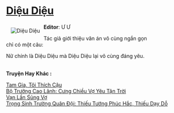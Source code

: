 <a href="https://utruyen.com/truyen/dieu-dieu/19209/" title="Diệu Diệu"><h1>Diệu Diệu</h1></a><div style="display:table"><img align="right" style="float: left; padding: 10px;" src="https://utruyen.com/images/story/200x260/dieu-dieu.jpg" alt="Diệu Diệu"><b>Editor</b>: Ư Ư<p></p>Tác giả giới thiệu văn án vô cùng ngắn gọn chỉ có một câu:<p></p>Nữ chính là Diệu Diệu mà Diệu Diệu lại vô cùng đáng yêu.</div><p><br><b>Truyện Hay Khác :</b></p><a href="https://utruyen.com/truyen/tam-gia-toi-thich-cau/19156/" alt="Tam Gia, Tôi Thích Cậu">Tam Gia, Tôi Thích Cậu</a><br/><a href="https://www.flickr.com/photos/184340401@N07/48819058561/" alt="Bộ Trưởng Cao Lãnh: Cưng Chiều Vợ Yêu Tận Trời">Bộ Trưởng Cao Lãnh: Cưng Chiều Vợ Yêu Tận Trời</a><br/><a href="https://github.com/quanluxury/ngontinhhot/tree/master/truyenhay/19222/" alt="Vạn Lần Sủng Vợ">Vạn Lần Sủng Vợ</a><br/><a href="https://github.com/quanluxury/ngontinhhot/tree/master/truyenhay/17389/" alt="Trọng Sinh Trường Quân Đội: Thiếu Tướng Phúc Hắc, Thiếu Dạy Dỗ">Trọng Sinh Trường Quân Đội: Thiếu Tướng Phúc Hắc, Thiếu Dạy Dỗ</a><br/>